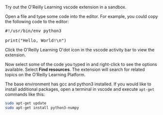 Try out the O'Reilly Learning vscode extension in a sandbox.

Open a file and type some code into the editor. For example, you could copy the
following code to the editor:

<pre class="file" data-filename="hello.py" data-target="replace">
#!/usr/bin/env python3

print("Hello, World!\n")
</pre>

Click the O'Reilly Learning O'dot icon in the vscode activity bar to view the extension.

Now select some of the code you typed in and right-click to see the options
available. Select **Find resources**. The extension will search for related topics
on the O'Reilly Learning Platform.

The base environment has gcc and python3 installed. If you would like to install
additional packages, open a terminal in vscode and execute `apt-get` commands
like this:

```bash
sudo apt-get update
sudo apt-get install python3-numpy
```
